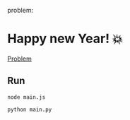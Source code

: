 problem:

# Happy new Year! 💥

<a href="https://codeforces.com/group/MWSDmqGsZm/contest/223339/problem/C"> Problem</a>

## Run

```
node main.js
```

```
python main.py
```